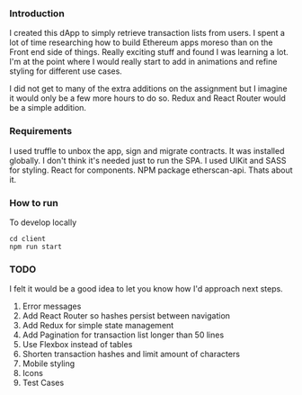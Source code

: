 ### Introduction
I created this dApp to simply retrieve transaction lists from users. I
spent a lot of time researching how to build Ethereum apps moreso than
on the Front end side of things. Really exciting stuff and found I was
learning a lot. I'm at the point where I would really start to add in 
animations and refine styling for different use cases.

I did not get to many of the extra additions on the assignment but I
imagine it would only be a few more hours to do so. Redux and React
Router would be a simple addition.


### Requirements
I used truffle to unbox the app, sign and migrate contracts. It was
installed globally. I don't think it's needed just to run the SPA. I
used UIKit and SASS for styling. React for components. NPM package
etherscan-api. Thats about it.

### How to run
To develop locally

```
cd client
npm run start
```

### TODO

I felt it would be a good idea to let you know how
I'd approach next steps.

1. Error messages
2. Add React Router so hashes persist between navigation
3. Add Redux for simple state management
4. Add Pagination for transaction list longer than 50 lines
5. Use Flexbox instead of tables
6. Shorten transaction hashes and limit amount of characters
7. Mobile styling
8. Icons
9. Test Cases

###
